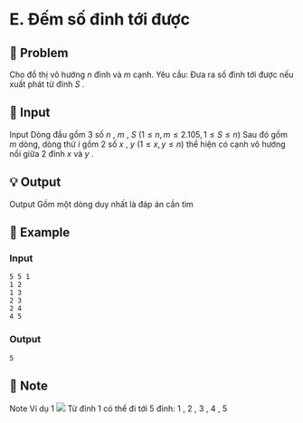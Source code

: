 # E. Đếm số đỉnh tới được

## 📖 Problem

Cho đồ thị vô hướng
$n$
đỉnh và
$m$
cạnh.
Yêu cầu:
Đưa ra số đỉnh tới được nếu xuất phát từ đỉnh
$S$
.


## 🧩 Input

Input
Dòng đầu gồm
$3$
số
$n$
,
$m$
,
$S$
$(1 ≤n,m≤ 2.105, 1 ≤S≤n)$
Sau đó gồm
$m$
dòng, dòng thứ
$i$
gồm
$2$
số
$x$
,
$y$
$(1 ≤x,y≤n)$
thể hiện có cạnh vô hướng nối giữa
$2$
đỉnh
$x$
và
$y$
.


## 💡 Output

Output
Gồm một dòng duy nhất là đáp án cần tìm


## 🧠 Example

### Input

```text
5 5 1
1 2
1 3
2 3
2 4
4 5
```

### Output

```text
5
```



## 📝 Note

Note
Ví dụ
$1$
![](https://espresso.codeforces.com/49e92195cbd7eb8a4072ec830d32ea1196f8176e.png)
Từ đỉnh
$1$
có thể đi tới
$5$
đỉnh:
$1$
,
$2$
,
$3$
,
$4$
,
$5$


